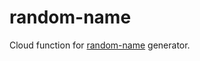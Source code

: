 # random-name

Cloud function for [random-name](https://www.npmjs.com/package/@scaleway/random-name) generator.
